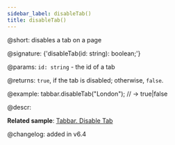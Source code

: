 ```yaml
---
sidebar_label: disableTab()
title: disableTab()
---          
```


@short: disables a tab on a page

@signature: {'disableTab(id: string): boolean;'}

@params:
`id: string` - the id of a tab

@returns:
`true`, if the tab is disabled; otherwise, `false`.

@example:
tabbar.disableTab("London");
// -> true|false

@descr:

**Related sample**: [Tabbar. Disable Tab](https://snippet.dhtmlx.com/9l3egq3z)

@changelog: added in v6.4

[comment]: # (@relatedapi: tabbar/api/tabbar_enabletab_method.md)

[comment]: # (@related: tabbar/work_with_tabbar.md#enablingdisabling-a-tab)
